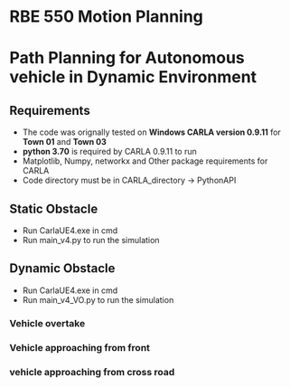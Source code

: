 # RBE 550 Motion Planning
# Path Planning for Autonomous vehicle in Dynamic Environment

## Requirements
- The code was orignally tested on **Windows CARLA version 0.9.11** for **Town 01** and **Town 03**
- **python 3.70** is required by CARLA 0.9.11 to run
- Matplotlib, Numpy, networkx and Other package requirements for CARLA
- Code directory must be in CARLA_directory -> PythonAPI 

## Static Obstacle
- Run CarlaUE4.exe in cmd
- Run main_v4.py to run the simulation



## Dynamic Obstacle
- Run CarlaUE4.exe in cmd
- Run main_v4_VO.py to run the simulation 

### Vehicle overtake

### Vehicle approaching from front

### vehicle approaching from cross road
